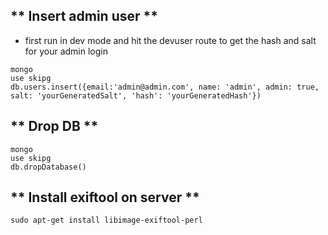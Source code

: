 ## ** Insert admin user **
- first run in dev mode and hit the devuser route to get the hash and salt for your admin login
```
mongo
use skipg
db.users.insert({email:'admin@admin.com', name: 'admin', admin: true, salt: 'yourGeneratedSalt', 'hash': 'yourGeneratedHash'})
```

## ** Drop DB **
```
mongo
use skipg
db.dropDatabase()
```

## ** Install exiftool on server **
```
sudo apt-get install libimage-exiftool-perl
```

